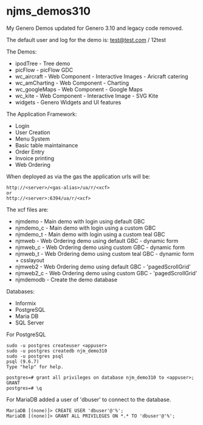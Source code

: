 # njms_demos310
My Genero Demos updated for Genero 3.10 and legacy code removed.

The default user and log for the demo is:
test@test.com / 12test


The Demos:
* ipodTree - Tree demo
* picFlow - picFlow GDC
* wc_aircraft - Web Component - Interactive Images - Aricraft catering
* wc_amCharting - Web Component - Charting
* wc_googleMaps - Web Component - Google Maps
* wc_kite - Web Component - Interactive Image - SVG Kite
* widgets - Genero Widgets and UI features


The Application Framework:
* Login
* User Creation
* Menu System
* Basic table maintainance
* Order Entry
* Invoice printing
* Web Ordering


When deployed as via the gas the application urls will be:
```
http://<server>/<gas-alias>/ua/r/<xcf>
or
http://<server>:6394/ua/r/<xcf>
```

The xcf files are:
* njmdemo - Main demo with login using default GBC
* njmdemo_c - Main demo with login using a custom GBC
* njmdemo_t - Main demo with login using a custom teal GBC
* njmweb - Web Ordering demo using default GBC - dynamic form
* njmweb_c - Web Ordering demo using custom GBC - dynamic form
* njmweb_t - Web Ordering demo using custom teal GBC - dynamic form + csslayout
* njmweb2 - Web Ordering demo using default GBC - 'pagedScrollGrid'
* njmweb2_c - Web Ordering demo using custom GBC - 'pagedScrollGrid'
* njmdemodb - Create the demo database


Databases:
* Informix
* PostgreSQL
* Maria DB
* SQL Server


For PostgreSQL
```
sudo -u postgres createuser <appuser>
sudo -u postgres createdb njm_demo310
sudo -u postgres psql
psql (9.6.7)
Type "help" for help.

postgres=# grant all privileges on database njm_demo310 to <appuser>;
GRANT
postgres=# \q
```


For MariaDB added a user of 'dbuser' to connect to the database.
```
MariaDB [(none)]> CREATE USER 'dbuser'@'%';
MariaDB [(none)]> GRANT ALL PRIVILEGES ON *.* TO 'dbuser'@'%';
```

